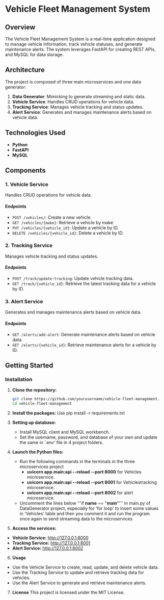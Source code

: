 # Vehicle Fleet Management System

## Overview
The Vehicle Fleet Management System is a real-time application designed to manage vehicle information, track vehicle statuses, and generate maintenance alerts. The system leverages FastAPI for creating REST APIs, and MySQL for data storage.

## Architecture
The project is composed of three main microservices and one data generator:
1. **Data Generator**: Mimicking to generate streaming and static data.
2. **Vehicle Service**: Handles CRUD operations for vehicle data.
3. **Tracking Service**: Manages vehicle tracking and status updates.
4. **Alert Service**: Generates and manages maintenance alerts based on vehicle data.

## Technologies Used
- **Python**
- **FastAPI**
- **MySQL**

## Components

### 1. Vehicle Service
Handles CRUD operations for vehicle data.

#### Endpoints
- `POST /vehicles/`: Create a new vehicle.
- `GET /vehicles/{make}`: Retrieve a vehicle by make.
- `PUT /vehicles/{vehicle_id}`: Update a vehicle by ID.
- `DELETE /vehicles/{vehicle_id}`: Delete a vehicle by ID.

### 2. Tracking Service
Manages vehicle tracking and status updates.

#### Endpoints
- `POST /track/update-tracking`: Update vehicle tracking data.
- `GET /track/{vehicle_id}`: Retrieve the latest tracking data for a vehicle by ID.

### 3. Alert Service
Generates and manages maintenance alerts based on vehicle data.

#### Endpoints
- `GET /alerts/add-alert`: Generate maintenance alerts based on vehicle data.
- `GET /alerts/{vehicle_id}`: Retrieve maintenance alerts for a vehicle by ID.

## Getting Started

### Installation

1. **Clone the repository:**
   ```bash
   git clone https://github.com/yourusername/vehicle-fleet-management.git
   cd vehicle-fleet-management
   
2. **Install the packages:**
   Use pip install -r requirements.txt

3. **Setting up database:**
   - Install MySQL client and MySQL workbench.
   - Set the username, password, and database of your own and update the same in '.env' file in 4 project folders.

4. **Launch the Python files:**
   - Run the following commands in the terminals in the three microservices project
     - **uvicorn app.main:api --reload --port 8000**  for Vehicles microservice.
     - **uvicorn app.main:api --reload --port 8001**  for Vehiclestracking microservice.
     - **uvicorn app.main:api --reload --port 8002**  for alert microservice.
   - Uncomment the lines below '''if __name__ == "__main__"''' in main.py of DataGenerator project, especially for 'for loop' to insert some values in 'Vehicles' table and then you comment it and run the program 
     once again to send streaming data to the microservices

5. **Access the services:**
- **Vehicle Service:** http://127.0.0.1:8000
- **Tracking Service:** http://127.0.0.1:8001
- **Alert Service:** http://127.0.0.1:8002

6. **Usage**
- Use the Vehicle Service to create, read, update, and delete vehicle data.
- Use the Tracking Service to update and retrieve tracking data for vehicles.
- Use the Alert Service to generate and retrieve maintenance alerts.

7. **License**
This project is licensed under the MIT License.
